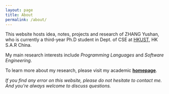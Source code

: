 ```yaml
---
layout: page
title: About
permalink: /about/
---
```


This website hosts idea, notes, projects and research of ZHANG Yushan, who is currently a third-year Ph.D student in Dept. of CSE at [HKUST](https://www.ust.hk/), HK S.A.R China. 

My main research interests include *Programming Languages* and *Software Engineering*.

To learn more about my research, please visit my academic [**homepage**](http://home.cse.ust.hk/~yzhanghw/).

*If you find any error on this website, please do not hesitate to contact me. And you're always welcome to discuss questions.*

[jekyll-organization]: https://github.com/jekyll
